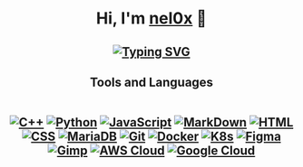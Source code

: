 <div align="center">
<h1> Hi, I'm <a href="https://github.com/nel0x">nel0x</a> 👋 </h1>
<h2>

  [![Typing SVG](https://readme-typing-svg.herokuapp.com?color=B2B8C3&center=true&lines=HTTP%2F1.1+418+I'm+a+teapot)](https://datatracker.ietf.org/doc/html/rfc2324#section-2.3.2)

<h2>Tools and Languages<br/><br/>

  <a href="https://www.cplusplus.org">![C++](https://img.shields.io/badge/C++-0D1117?style=for-the-badge&logo=C%2B%2B&logoColor=37b6ff)</a>
  <a href="https://www.python.org">![Python](https://img.shields.io/badge/Python-0D1117?style=for-the-badge&logo=python&logoColor=37b6ff)</a>
  <a href="https://www.javascript.com">![JavaScript](https://img.shields.io/badge/JavaScript-0D1117?style=for-the-badge&logo=JavaScript&logoColor=37b6ff)</a> 
  <a href="https://www.markdownguide.org">![MarkDown](https://img.shields.io/badge/Markdown-0D1117?style=for-the-badge&logo=Markdown&logoColor=37b6ff)</a>
  <a href="https://html5.org">![HTML](https://img.shields.io/badge/HTML-0D1117?style=for-the-badge&logo=HTML5&logoColor=37b6ff)</a>
  <a href="https://www.w3.org/Style/CSS/Overview">![CSS](https://img.shields.io/badge/CSS-0D1117?style=for-the-badge&logo=CSS3&logoColor=37b6ff)</a>
  <a href="https://mariadb.org">![MariaDB](https://img.shields.io/badge/Maria%20DB-0D1117?style=for-the-badge&logo=MariaDB&logoColor=37b6ff)</a>
  <a href="https://git-scm.com">![Git](https://img.shields.io/badge/Git-0D1117?style=for-the-badge&logo=Git&logoColor=37b6ff)</a>
  <a href="https://www.docker.com">![Docker](https://img.shields.io/badge/Docker-0D1117?style=for-the-badge&logo=docker&logoColor=37b6ff)</a>
  <a href="https://kubernetes.io">![K8s](https://img.shields.io/badge/K8s-0D1117?style=for-the-badge&logo=Kubernetes&logoColor=37b6ff)</a>
  <a href="https://www.figma.com">![Figma](https://img.shields.io/badge/Figma-0D1117?style=for-the-badge&logo=Figma&logoColor=37b6ff)</a></a>
  <a href="https://www.gimp.org">![Gimp](https://img.shields.io/badge/Gimp-0D1117?style=for-the-badge&logo=Gimp&logoColor=37b6ff)</a>
  <a href="https://aws.amazon.com">![AWS Cloud](https://img.shields.io/badge/AWS%20Cloud-0D1117?style=for-the-badge&logo=AmazonAWS&logoColor=37b6ff)</a>
  <a href="https://cloud.google.com">![Google Cloud](https://img.shields.io/badge/Google%20Cloud-0D1117?style=for-the-badge&logo=GoogleCloud&logoColor=37b6ff)</a>
</h2>

</div>
<!--
**nel0x/nel0x** is a ✨ _special_ ✨ repository because its `README.md` (this file) appears on your GitHub profile.

Here are some ideas to get you started:

- 🔭 I’m currently working on ...
- 🌱 I’m currently learning ...
- 👯 I’m looking to collaborate on ...
- 🤔 I’m looking for help with ...
- 💬 Ask me about ...
- 📫 How to reach me: ...
- 😄 Pronouns: ...
- ⚡ Fun fact: ...
-->
